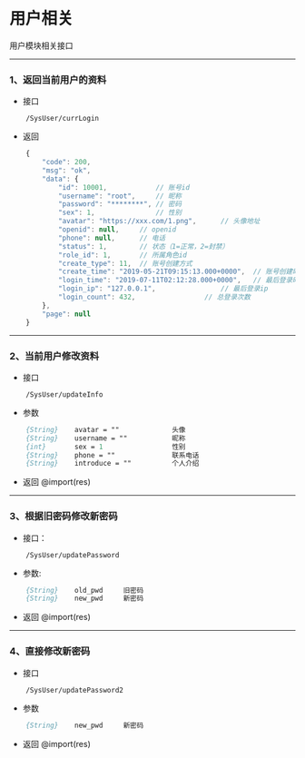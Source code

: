 # 用户相关

用户模块相关接口

---

### 1、返回当前用户的资料 
- 接口
``` api
	/SysUser/currLogin
```
- 返回
``` js
	{
		"code": 200,
		"msg": "ok",
		"data": {
			"id": 10001,			// 账号id
			"username": "root",		// 昵称
			"password": "********",	// 密码
			"sex": 1,				// 性别
			"avatar": "https://xxx.com/1.png",		// 头像地址
			"openid": null,		// openid
			"phone": null,		// 电话
			"status": 1,		// 状态（1=正常，2=封禁）	
			"role_id": 1,		// 所属角色id
			"create_type": 11,	// 账号创建方式
			"create_time": "2019-05-21T09:15:13.000+0000",	// 账号创建时间
			"login_time": "2019-07-11T02:12:28.000+0000",	// 最后登录时间
			"login_ip": "127.0.0.1",				// 最后登录ip
			"login_count": 432,					// 总登录次数 
		},
		"page": null
	}
```


--- 
### 2、当前用户修改资料
- 接口
``` api
	/SysUser/updateInfo
```
- 参数
``` p 
	{String}	avatar = ""				头像
	{String}	username = ""			昵称
	{int}		sex = 1					性别
	{String}	phone = ""				联系电话
	{String}	introduce = ""			个人介绍
```
- 返回 
@import(res)


--- 
### 3、根据旧密码修改新密码
- 接口：
``` api
	/SysUser/updatePassword
```
- 参数: 
``` p
	{String}	old_pwd		旧密码
	{String}	new_pwd		新密码
```
- 返回 
@import(res)

--- 
### 4、直接修改新密码
- 接口
``` api
	/SysUser/updatePassword2
```
- 参数
``` p
	{String}	new_pwd		新密码
```
- 返回 
@import(res)







